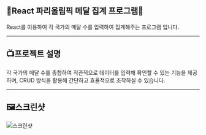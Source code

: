 <h2>🏅React 파리올림픽 메달 집계 프로그램🏅</h2>
React를 이용하여 각 국가의 메달 수를 입력하여 집계해주는 프로그램 입니다.


---


## 📺프로젝트 설명
각 국가의 메달 수를 종합하여 직관적으로 데이터를 입력해 확인할 수 있는 기능을 제공하며, CRUD 방식을 활용해 간단하고 효율적으로 조작하실 수 있습니다.


---

## 🖼️스크린샷
![스크린샷](./public/cap3.JPG)
